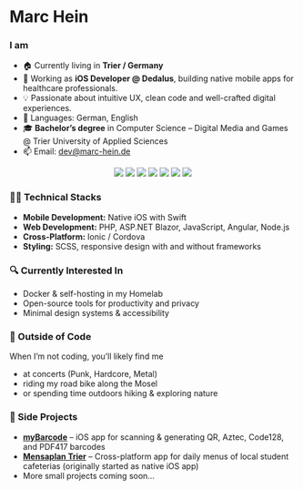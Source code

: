 # Marc Hein

### I am
- 🏠 Currently living in **Trier / Germany**
- 🔭 Working as **iOS Developer @ Dedalus**, building native mobile apps for healthcare professionals.
- 💡 Passionate about intuitive UX, clean code and well-crafted digital experiences.
- 💬 Languages: German, English
- 🎓 **Bachelor’s degree** in Computer Science – Digital Media and Games @ Trier University of Applied Sciences
- 📫 Email: dev@marc-hein.de

<p align="center">
  <img src="https://img.shields.io/badge/Swift-FA7343?style=for-the-badge&logo=swift&logoColor=white"/> 
  <img src="https://img.shields.io/badge/Xcode-147EFB?style=for-the-badge&logo=xcode&logoColor=white"/> 
  <img src="https://img.shields.io/badge/Ionic-3880FF?style=for-the-badge&logo=ionic&logoColor=white" />
  <img src="https://img.shields.io/badge/Angular-DD0031?style=for-the-badge&logo=angular&logoColor=white"/>
  <img src="https://img.shields.io/badge/PHP-777BB4?style=for-the-badge&logo=php&logoColor=white"/>
  <img src="https://img.shields.io/badge/.NET-5C2D91?style=for-the-badge&logo=.net&logoColor=white"/> 
  <img src="https://img.shields.io/badge/Figma-F24E1E?style=for-the-badge&logo=figma&logoColor=white"/> 
</p>

### 🧑‍💻 Technical Stacks

- **Mobile Development:** Native iOS with Swift
- **Web Development:** PHP, ASP.NET Blazor, JavaScript, Angular, Node.js
- **Cross-Platform:** Ionic / Cordova
- **Styling:** SCSS, responsive design with and without frameworks

### 🔍 Currently Interested In  
- Docker & self-hosting in my Homelab  
- Open-source tools for productivity and privacy  
- Minimal design systems & accessibility  

### 🎸 Outside of Code  
When I’m not coding, you’ll likely find me  
- at concerts (Punk, Hardcore, Metal)  
- riding my road bike along the Mosel  
- or spending time outdoors hiking & exploring nature

### 🚀 Side Projects

- **[myBarcode](https://mybarcode-app.com/)** – iOS app for scanning & generating QR, Aztec, Code128, and PDF417 barcodes  
- **[Mensaplan Trier](https://www.mensaplan-trier.de/)** – Cross-platform app for daily menus of local student cafeterias (originally started as native iOS app)  
- More small projects coming soon…
